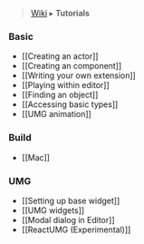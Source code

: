 > [Wiki](Home) ▸ **Tutorials**

### Basic
- [[Creating an actor]]
- [[Creating an component]]
- [[Writing your own extension]]
- [[Playing within editor]]
- [[Finding an object]]
- [[Accessing basic types]]
- [[UMG animation]]

### Build
- [[Mac]]

### UMG
- [[Setting up base widget]]
- [[UMG widgets]]
- [[Modal dialog in Editor]]
- [[ReactUMG (Experimental)]]